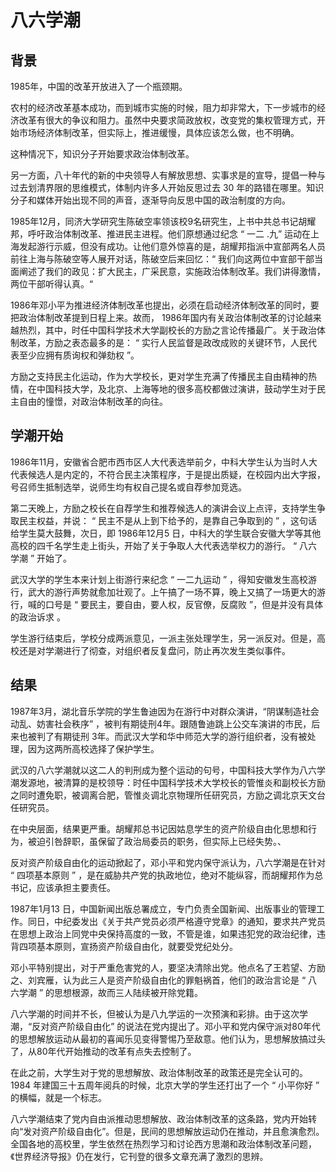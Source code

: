 # 八六学潮

## 背景

1985年，中国的改革开放进入了一个瓶颈期。

农村的经济改革基本成功，而到城市实施的时候，阻力却非常大，下一步城市的经济改革有很大的争议和阻力。虽然中央要求简政放权，改变党的集权管理方式，开始市场经济体制改革，但实际上，推进缓慢，具体应该怎么做，也不明确。

这种情况下，知识分子开始要求政治体制改革。

另一方面，八十年代的新的中央领导人有解放思想、实事求是的宣导，提倡一种与过去划清界限的思维模式，体制内许多人开始反思过去 30 年的路错在哪里。知识分子和媒体开始出现不同的声音，逐渐导向反思中国的政治制度的方向。

1985年12月，同济大学研究生陈破空率领该校9名研究生，上书中共总书记胡耀邦，呼吁政治体制改革、推进民主进程。他们原想通过纪念 “ 一二 .九” 运动在上海发起游行示威，但没有成功。让他们意外惊喜的是，胡耀邦指派中宣部两名人员前往上海与陈破空等人展开对话，陈破空后来回忆：“ 我们向这两位中宣部干部当面阐述了我们的政见：扩大民主，广采民意，实施政治体制改革。我们讲得激情，两位干部听得认真。“

1986年邓小平为推进经济体制改革也提出，必须在启动经济体制改革的同时，要把政治体制改革提到日程上来。故而， 1986年国内有关政治体制改革的讨论越来越热烈，其中，时任中国科学技术大学副校长的方励之言论传播最广。关于政治体制改革，方励之表态最多的是： “ 实行人民监督是政改成败的关键环节，人民代表至少应拥有质询权和弹劾权 ”。

方励之支持民主化运动，作为大学校长，更对学生充满了传播民主自由精神的热情，在中国科技大学，及北京、上海等地的很多高校都做过演讲，鼓动学生对于民主自由的憧憬，对政治体制改革的向往。

## 学潮开始

1986年11月，安徽省合肥市西市区人大代表选举前夕，中科大学生认为当时人大代表候选人是内定的，不符合民主决策程序，于是提出质疑，在校园内出大字报，号召师生抵制选举，说师生均有权自己提名或自荐参加竞选。

第二天晚上，方励之校长在自荐学生和推荐候选人的演讲会议上点评，支持学生争取民主权益，并说： “ 民主不是从上到下给予的，是靠自己争取到的 ” ，这句话给学生莫大鼓舞，次日，即 1986年12月5 日，中科大的学生联合安徽大学等其他高校的四千名学生走上街头，开始了关于争取人大代表选举权力的游行。 “ 八六学潮 ” 开始了。

武汉大学的学生本来计划上街游行来纪念 “ 一二九运动 ” ，得知安徽发生高校游行，武大的游行声势就愈加壮观了。上午搞了一场不算，晚上又搞了一场更大的游行，喊的口号是 “ 要民主，要自由，要人权，反官僚，反腐败 ”，但是并没有具体的政治诉求 。

学生游行结束后，学校分成两派意见，一派主张处理学生，另一派反对。但是，高校还是对学潮进行了彻查，对组织者反复盘问，防止再次发生类似事件。

## 结果

1987年3月，湖北音乐学院的学生鲁迪因为在游行中对群众演讲，“阴谋制造社会动乱、妨害社会秩序” ，被判有期徒刑4年。跟随鲁迪跳上公交车演讲的市民，后来也被判了有期徒刑 3年。而武汉大学和华中师范大学的游行组织者，没有被处理，因为这两所高校选择了保护学生。

武汉的八六学潮就以这二人的判刑成为整个运动的句号，中国科技大学作为八六学潮发源地，被清算的是校领导：时任中国科学技术大学校长的管惟炎和副校长方励之同时遭免职，被调离合肥，管惟炎调北京物理所任研究员，方励之调北京天文台任研究员。

在中央层面，结果更严重。胡耀邦总书记因姑息学生的资产阶级自由化思想和行为，被迫引咎辞职，虽保留了政治局委员的职务，但实际上已经失势。、

反对资产阶级自由化的运动掀起了，邓小平和党内保守派认为，八六学潮是在针对 “ 四项基本原则 ” ，是在威胁共产党的执政地位，绝对不能纵容，而胡耀邦作为总书记，应该承担主要责任。

1987年1月13 日，中国新闻出版总署成立，专门负责全国新闻、出版事业的管理工作。同日，中纪委发出《关于共产党员必须严格遵守党章》的通知，要求共产党员在思想上政治上同党中央保持高度的一致，不管是谁，如果违犯党的政治纪律，违背四项基本原则，宣扬资产阶级自由化，就要受党纪处分。

邓小平特别提出，对于严重危害党的人，要坚决清除出党。他点名了王若望、方励之、刘宾雁，认为此三人是资产阶级自由化的罪魁祸首，他们的政治言论是 “ 八六学潮 ” 的思想根源，故而三人陆续被开除党籍。

八六学潮的时间并不长，但被认为是八九学运的一次预演和彩排。由于这次学潮，“反对资产阶级自由化” 的说法在党内提出了。邓小平和党内保守派对80年代的思想解放运动从最初的喜闻乐见变得警惕乃至敌意。他们认为，思想解放搞过头了，从80年代开始推动的改革有点失去控制了。

在此之前，大学生对于党的思想解放、政治体制改革的政策还是完全认可的。1984 年建国三十五周年阅兵的时候，北京大学的学生还打出了一个 “ 小平你好 ” 的横幅，就是一个标志。

八六学潮结束了党内自由派推动思想解放、政治体制改革的这条路，党内开始转向“发对资产阶级自由化”。但是，民间的思想解放运动仍在推动，并且愈演愈烈。全国各地的高校里，学生依然在热烈学习和讨论西方思潮和政治体制改革问题，《世界经济导报》仍在发行，它刊登的很多文章充满了激烈的思辨。
